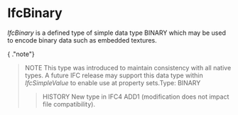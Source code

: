 # IfcBinary

_IfcBinary_ is a defined type of simple data type BINARY which may be used to encode binary data such as embedded textures.<!-- end of definition -->

{ .\"note\"}
> NOTE This type was introduced to maintain consistency with all native types. A future IFC release may support this data type within _IfcSimpleValue_ to enable use at property sets.Type: BINARY
>
>> HISTORY New type in IFC4 ADD1 (modification does not impact file compatibility).


>
